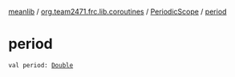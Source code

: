 [meanlib](../../index.md) / [org.team2471.frc.lib.coroutines](../index.md) / [PeriodicScope](index.md) / [period](./period.md)

# period

`val period: `[`Double`](https://kotlinlang.org/api/latest/jvm/stdlib/kotlin/-double/index.html)